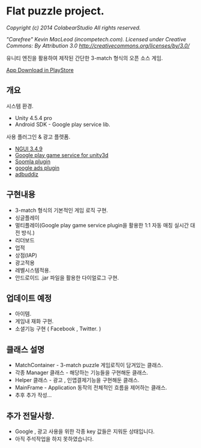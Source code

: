 # Flat puzzle project. 
_Copyright (c) 2014 ColabearStudio All rights reserved._

_"Carefree" Kevin MacLeod (incompetech.com)._
_Licensed under Creative Commons: By Attribution 3.0_
_http://creativecommons.org/licenses/by/3.0/_

유니티 엔진을 활용하여 제작된 간단한 3-match 형식의 오픈 소스 게임.

[App Download in PlayStore](https://play.google.com/store/apps/details?id=com.cbs.pang)

## 개요

시스템 환경.

* Unity 4.5.4 pro
* Android SDK - Google play service lib.

사용 플러그인 & 광고 플렛폼.

* [NGUI 3.4.9](http://www.tasharen.com/)
* [Google play game service for unity3d](https://github.com/playgameservices/play-games-plugin-for-unity)
* [Soomla plugin](soom.la)
* [google ads plugin](https://github.com/googleads/googleads-mobile-plugins)
* [adbuddiz](www.adbuddiz.com)


## 구현내용

* 3-match 형식의 기본적인 게임 로직 구현.
* 싱글플레이
* 멀티플레이(Google play game service plugin을 활용한 1:1 자동 매칭 실시간 대전 방식.)
* 리더보드
* 업적
* 상점(IAP)
* 광고적용
* 레벨시스템적용.
* 안드로이드 .jar 파일을 활용한 다이얼로그 구현.

## 업데이트 예정

 * 아이템.
 * 게임내 재화 구현.
 * 소셜기능 구현 ( Facebook , Twitter. )


## 클래스 설명

 * MatchContainer - 3-match puzzle 게임로직이 담겨있는 클래스.
 * 각종 Manager 클래스 - 해당하는 기능들을 구현해둔 클래스.
 * Helper 클래스 - 광고 , 인앱결제기능을 구현해둔 클래스.
 * MainFrame - Application 동작의 전체적인 흐름을 제어하는 클래스.
 * 추후 추가 작성...

## 추가 전달사항.
 * Google , 광고 사용을 위한 각종 key 값들은 지워둔 상태입니다.
 * 아직 주석작업을 하지 못하였습니다.
